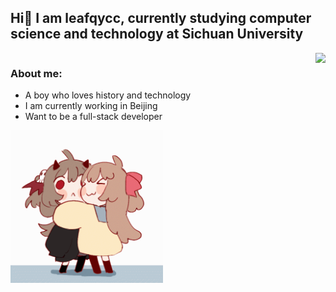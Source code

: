 ## Hi👋 I am leafqycc, currently studying computer science and technology at Sichuan University

<div style="display: flex; justify-content: space-between;">
  <div style="flex: 1;">
    <h3>About me:</h3>
    <ul>
      <li>A boy who loves history and technology</li>
      <li>I am currently working in Beijing</li>
      <li>Want to be a full-stack developer</li>
    </ul>
    <img src="https://raw.githubusercontent.com/leafqycc/leafqycc/main/neuro-evil.gif" style="width:50%;">
  </div>
  <div style="margin-left: auto;">
    <img src="https://github-readme-stats.vercel.app/api?username=leafqycc&show_icons=true">
  </div>
</div>


<!--
**leafqycc/leafqycc** is a ✨ _special_ ✨ repository because its `README.md` (this file) appears on your GitHub profile.

Here are some ideas to get you started:

- 🔭 I’m currently working on ...
- 🌱 I’m currently learning ...
- 👯 I’m looking to collaborate on ...
- 🤔 I’m looking for help with ...
- 💬 Ask me about ...
- 📫 How to reach me: ...
- 😄 Pronouns: ...
- ⚡ Fun fact: ...
-->
